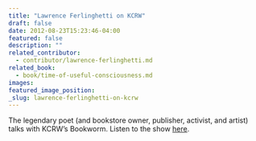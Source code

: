 ```yaml
---
title: "Lawrence Ferlinghetti on KCRW"
draft: false
date: 2012-08-23T15:23:46-04:00
featured: false
description: ""
related_contributor:
  - contributor/lawrence-ferlinghetti.md
related_book:
  - book/time-of-useful-consciousness.md
images:
featured_image_position: 
_slug: lawrence-ferlinghetti-on-kcrw
---
```


The legendary poet (and bookstore owner, publisher, activist, and artist) talks with KCRW’s Bookworm. Listen to the show [here](http://www.kcrw.com/etc/programs/bw/bw120823lawrence_ferlinghett). 

